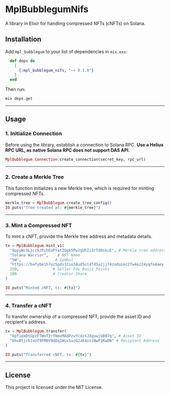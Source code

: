 # MplBubblegumNifs

A library in Elixir for handling compressed NFTs (cNFTs) on Solana.

## Installation

Add `mpl_bubblegum` to your list of dependencies in `mix.exs`:

```elixir
  def deps do
    [
      {:mpl_bubblegum_nifs, "~> 0.1.0"}
    ]
  end
```

Then run:

```sh
mix deps.get
```

---

## Usage

### 1. Initialize Connection
Before using the library, establish a connection to Solana RPC. **Use a Helius RPC URL, as native Solana RPC does not support DAS API.**

```elixir
MplBubblegum.Connection.create_connection(secret_key, rpc_url)
```

---

### 2. Create a Merkle Tree
This function initializes a new Merkle tree, which is required for minting compressed NFTs.

```elixir
merkle_tree = MplBubblegum.create_tree_config()
IO.puts("Tree created at: #{merkle_tree}")
```

---

### 3. Mint a Compressed NFT
To mint a cNFT, provide the Merkle tree address and metadata details.

```elixir
tx = MplBubblegum.mint_v1(
  "9ppyWc9LjccAJPchEoPYatZQgk5PwJgUhZi3rTd8skcE", # Merkle tree address
  "Solana Warrior",    # NFT Name
  "SW",               # Symbol
  "https://bafybeih7oz5pds33io34ud5ut4fd5a2jj74zoduiec2fw4oz24yqfo4aey.ipfs.w3s.link/1034.json", # Metadata URI
  250,               # Seller Fee Basis Points
  100                # Creator Share
)

IO.puts("Minted cNFT, tx: #{tx}")
```

---

### 4. Transfer a cNFT
To transfer ownership of a compressed NFT, provide the asset ID and recipient's address.

```elixir
tx = MplBubblegum.transfer(
  "6pfiemDtGpzFTWmT2rfNmvMAdPzvYcdzXJXquwjbB97q", # Asset ID
  "6hxBtjckJxUf9FM8V9dDq1Wux5azG2a64osiNwP1KwDN" # Recipient Address
)

IO.puts("Transferred cNFT, tx: #{tx}")
```

---

## License

This project is licensed under the MIT License.

